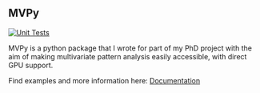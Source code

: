 ## MVPy
[![Unit Tests](https://github.com/FabulousFabs/MVPy/workflows/Unit%20tests/badge.svg)](https://github.com/FabulousFabs/MVPy/actions)

MVPy is a python package that I wrote for part of my PhD project with the aim of making multivariate pattern analysis easily accessible, with direct GPU support.

Find examples and more information here: [Documentation](https://fabulousfabs.github.io/MVPy/index.html)